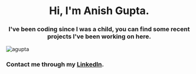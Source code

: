 <h1 align="center">Hi, I'm Anish Gupta.</h1>
<h3 align="center">I've been coding since I was a child, you can find some recent projects I've been working on here.</h3>

<p align="left"> <img src="https://komarev.com/ghpvc/?username=agupta&label=Profile%20views&color=0e75b6&style=flat" alt="agupta" /> </p>

<h3 align="left">Contact me through my <a href="https://linkedin.com/in/anishgupta2" target="blank">LinkedIn</a>.</h3>
